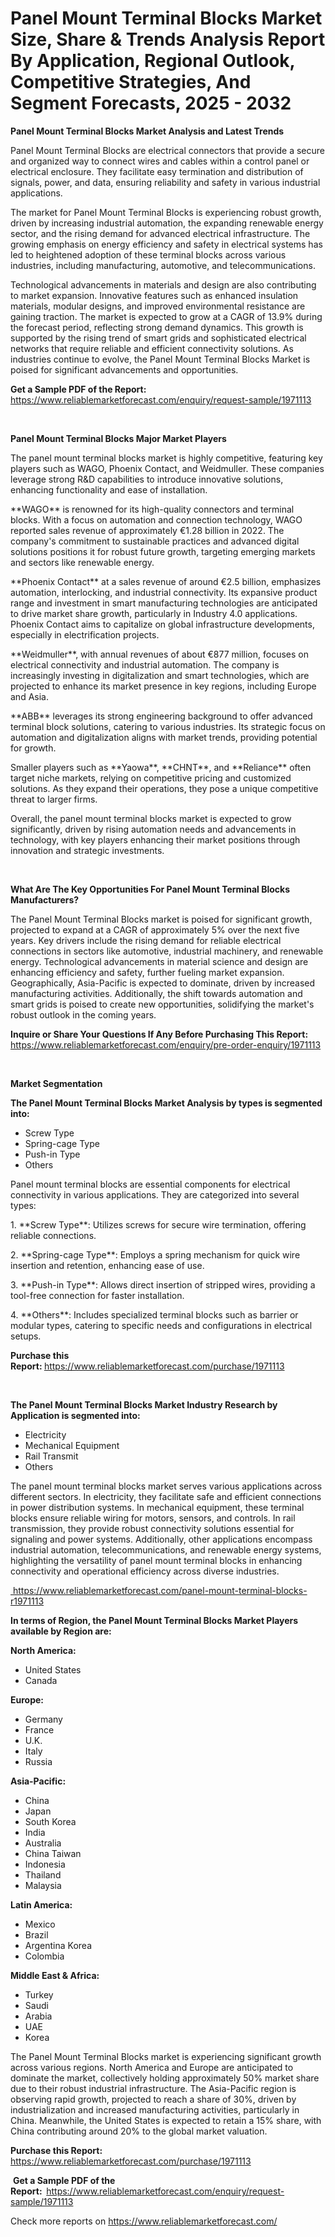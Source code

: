 <p><h1>Panel Mount Terminal Blocks Market Size, Share & Trends Analysis Report By Application, Regional Outlook, Competitive Strategies, And Segment Forecasts, 2025 - 2032</h1></p><p><strong>Panel Mount Terminal Blocks Market Analysis and Latest Trends</strong></p>
<p><p>Panel Mount Terminal Blocks are electrical connectors that provide a secure and organized way to connect wires and cables within a control panel or electrical enclosure. They facilitate easy termination and distribution of signals, power, and data, ensuring reliability and safety in various industrial applications.</p><p>The market for Panel Mount Terminal Blocks is experiencing robust growth, driven by increasing industrial automation, the expanding renewable energy sector, and the rising demand for advanced electrical infrastructure. The growing emphasis on energy efficiency and safety in electrical systems has led to heightened adoption of these terminal blocks across various industries, including manufacturing, automotive, and telecommunications.</p><p>Technological advancements in materials and design are also contributing to market expansion. Innovative features such as enhanced insulation materials, modular designs, and improved environmental resistance are gaining traction. The market is expected to grow at a CAGR of 13.9% during the forecast period, reflecting strong demand dynamics. This growth is supported by the rising trend of smart grids and sophisticated electrical networks that require reliable and efficient connectivity solutions. As industries continue to evolve, the Panel Mount Terminal Blocks Market is poised for significant advancements and opportunities.</p></p>
<p><strong>Get a Sample PDF of the Report:&nbsp;</strong> <a href="https://www.reliablemarketforecast.com/enquiry/request-sample/1971113?utm_campaign=1766&utm_medium=2&utm_source=Github&utm_content=ia&utm_term=11022025&utm_id=panel-mount-terminal-blocks">https://www.reliablemarketforecast.com/enquiry/request-sample/1971113</a></p>
<p>&nbsp;</p>
<p><strong>Panel Mount Terminal Blocks Major Market Players</strong></p>
<p><p>The panel mount terminal blocks market is highly competitive, featuring key players such as WAGO, Phoenix Contact, and Weidmuller. These companies leverage strong R&D capabilities to introduce innovative solutions, enhancing functionality and ease of installation.</p><p>**WAGO** is renowned for its high-quality connectors and terminal blocks. With a focus on automation and connection technology, WAGO reported sales revenue of approximately €1.28 billion in 2022. The company's commitment to sustainable practices and advanced digital solutions positions it for robust future growth, targeting emerging markets and sectors like renewable energy.</p><p>**Phoenix Contact** at a sales revenue of around €2.5 billion, emphasizes automation, interlocking, and industrial connectivity. Its expansive product range and investment in smart manufacturing technologies are anticipated to drive market share growth, particularly in Industry 4.0 applications. Phoenix Contact aims to capitalize on global infrastructure developments, especially in electrification projects.</p><p>**Weidmuller**, with annual revenues of about €877 million, focuses on electrical connectivity and industrial automation. The company is increasingly investing in digitalization and smart technologies, which are projected to enhance its market presence in key regions, including Europe and Asia.</p><p>**ABB** leverages its strong engineering background to offer advanced terminal block solutions, catering to various industries. Its strategic focus on automation and digitalization aligns with market trends, providing potential for growth.</p><p>Smaller players such as **Yaowa**, **CHNT**, and **Reliance** often target niche markets, relying on competitive pricing and customized solutions. As they expand their operations, they pose a unique competitive threat to larger firms.</p><p>Overall, the panel mount terminal blocks market is expected to grow significantly, driven by rising automation needs and advancements in technology, with key players enhancing their market positions through innovation and strategic investments.</p></p>
<p>&nbsp;</p>
<p><strong>What Are The Key Opportunities For Panel Mount Terminal Blocks Manufacturers?</strong></p>
<p><p>The Panel Mount Terminal Blocks market is poised for significant growth, projected to expand at a CAGR of approximately 5% over the next five years. Key drivers include the rising demand for reliable electrical connections in sectors like automotive, industrial machinery, and renewable energy. Technological advancements in material science and design are enhancing efficiency and safety, further fueling market expansion. Geographically, Asia-Pacific is expected to dominate, driven by increased manufacturing activities. Additionally, the shift towards automation and smart grids is poised to create new opportunities, solidifying the market's robust outlook in the coming years.</p></p>
<p><strong>Inquire or Share Your Questions If Any Before Purchasing This Report:</strong> <a href="https://www.reliablemarketforecast.com/enquiry/pre-order-enquiry/1971113?utm_campaign=1766&utm_medium=2&utm_source=Github&utm_content=ia&utm_term=11022025&utm_id=panel-mount-terminal-blocks">https://www.reliablemarketforecast.com/enquiry/pre-order-enquiry/1971113</a></p>
<p>&nbsp;</p>
<p><strong>Market Segmentation</strong></p>
<p><strong>The Panel Mount Terminal Blocks Market Analysis by types is segmented into:</strong></p>
<p><ul><li>Screw Type</li><li>Spring-cage Type</li><li>Push-in Type</li><li>Others</li></ul></p>
<p><p>Panel mount terminal blocks are essential components for electrical connectivity in various applications. They are categorized into several types:</p><p>1. **Screw Type**: Utilizes screws for secure wire termination, offering reliable connections.</p><p>2. **Spring-cage Type**: Employs a spring mechanism for quick wire insertion and retention, enhancing ease of use.</p><p>3. **Push-in Type**: Allows direct insertion of stripped wires, providing a tool-free connection for faster installation.</p><p>4. **Others**: Includes specialized terminal blocks such as barrier or modular types, catering to specific needs and configurations in electrical setups.</p></p>
<p><strong>Purchase this Report:&nbsp;</strong><a href="https://www.reliablemarketforecast.com/purchase/1971113?utm_campaign=1766&utm_medium=2&utm_source=Github&utm_content=ia&utm_term=11022025&utm_id=panel-mount-terminal-blocks">https://www.reliablemarketforecast.com/purchase/1971113</a></p>
<p>&nbsp;</p>
<p><strong>The Panel Mount Terminal Blocks Market Industry Research by Application is segmented into:</strong></p>
<p><ul><li>Electricity</li><li>Mechanical Equipment</li><li>Rail Transmit</li><li>Others</li></ul></p>
<p><p>The panel mount terminal blocks market serves various applications across different sectors. In electricity, they facilitate safe and efficient connections in power distribution systems. In mechanical equipment, these terminal blocks ensure reliable wiring for motors, sensors, and controls. In rail transmission, they provide robust connectivity solutions essential for signaling and power systems. Additionally, other applications encompass industrial automation, telecommunications, and renewable energy systems, highlighting the versatility of panel mount terminal blocks in enhancing connectivity and operational efficiency across diverse industries.</p></p>
<p><a href="https://www.reliablemarketforecast.com/panel-mount-terminal-blocks-r1971113?utm_campaign=1766&utm_medium=2&utm_source=Github&utm_content=ia&utm_term=11022025&utm_id=panel-mount-terminal-blocks">&nbsp;https://www.reliablemarketforecast.com/panel-mount-terminal-blocks-r1971113</a></p>
<p><strong>In terms of Region, the Panel Mount Terminal Blocks Market Players available by Region are:</strong></p>
<p>
    <p> <strong> North America: </strong>
        <ul>
            <li>United States</li>
            <li>Canada</li>
        </ul>
        </p> 
    <p> <strong> Europe: </strong>
        <ul>
            <li>Germany</li>
            <li>France</li>
            <li>U.K.</li>
            <li>Italy</li>
            <li>Russia</li>
        </ul>
        </p> 
    <p> <strong> Asia-Pacific: </strong>
        <ul>
            <li>China</li>
            <li>Japan</li>
            <li>South Korea</li>
            <li>India</li>
            <li>Australia</li>
            <li>China Taiwan</li>
            <li>Indonesia</li>
            <li>Thailand</li>
            <li>Malaysia</li>
        </ul>
        </p> 
    <p> <strong> Latin America: </strong>
        <ul>
            <li>Mexico</li>
            <li>Brazil</li>
            <li>Argentina Korea</li>
            <li>Colombia</li>
        </ul>
        </p> 
    <p> <strong> Middle East & Africa: </strong>
        <ul>
            <li>Turkey</li>
            <li>Saudi</li>
            <li>Arabia</li>
            <li>UAE</li>
            <li>Korea</li>
        </ul>
    </p>
    </p>
<p><p>The Panel Mount Terminal Blocks market is experiencing significant growth across various regions. North America and Europe are anticipated to dominate the market, collectively holding approximately 50% market share due to their robust industrial infrastructure. The Asia-Pacific region is observing rapid growth, projected to reach a share of 30%, driven by industrialization and increased manufacturing activities, particularly in China. Meanwhile, the United States is expected to retain a 15% share, with China contributing around 20% to the global market valuation.</p></p>
<p><strong>Purchase this Report: </strong><a href="https://www.reliablemarketforecast.com/purchase/1971113?utm_campaign=1766&utm_medium=2&utm_source=Github&utm_content=ia&utm_term=11022025&utm_id=panel-mount-terminal-blocks">https://www.reliablemarketforecast.com/purchase/1971113</a></p>
<p>&nbsp;<strong>Get a Sample PDF of the Report:&nbsp;&nbsp;</strong><a href="https://www.reliablemarketforecast.com/enquiry/request-sample/1971113?utm_campaign=1766&utm_medium=2&utm_source=Github&utm_content=ia&utm_term=11022025&utm_id=panel-mount-terminal-blocks">https://www.reliablemarketforecast.com/enquiry/request-sample/1971113</a></p>
<p><strong></strong></p>
<p>Check more reports on <a href="https://www.reliablemarketforecast.com/?utm_campaign=1766&utm_medium=2&utm_source=Github&utm_content=ia&utm_term=11022025&utm_id=panel-mount-terminal-blocks">https://www.reliablemarketforecast.com/</a></p>